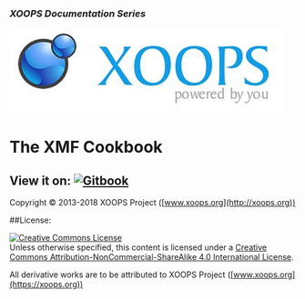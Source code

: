 ### _XOOPS Documentation Series_
![logoXoops.jpg](en/assets/logoXoops.jpg)

# The XMF Cookbook

## View it on: [![Gitbook](https://xoops.org/images/logoGitbookSmall.png)](https://www.gitbook.com/book/xoops/xmf-cookbook/) 

Copyright © 2013-2018 XOOPS Project ([www.xoops.org](http://xoops.org))


##License:

<a rel="license" href="http://creativecommons.org/licenses/by-nc-sa/4.0/"><img alt="Creative Commons License" style="border-width:0" src="https://i.creativecommons.org/l/by-nc-sa/4.0/88x31.png" /></a><br />Unless otherwise specified, this content is licensed under a <a rel="license" href="http://creativecommons.org/licenses/by-nc-sa/4.0/">Creative Commons Attribution-NonCommercial-ShareAlike 4.0 International License</a>.

All derivative works are to be attributed to XOOPS Project ([www.xoops.org](https://xoops.org))

